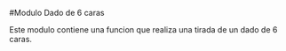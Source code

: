 #Modulo Dado de 6 caras

Este modulo contiene una funcion que
realiza una tirada de un dado de 6 caras.
